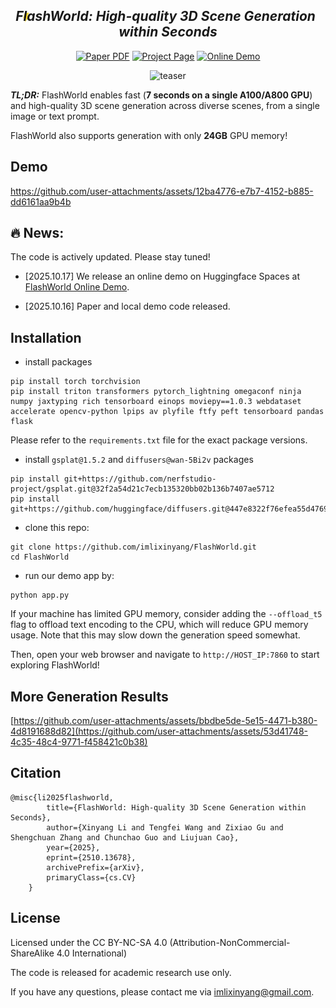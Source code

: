 
<p align="center">
  <h2 align="center">
        <img src="https://github.com/imlixinyang/FlashWorld-Project-Page/blob/main/static/images/favicon.svg" alt="FlashWorld" style="height: 1.2rem; width: auto; margin-right: -2rem; vertical-align: middle;">
        <em>FlashWorld: High-quality 3D Scene Generation within Seconds</em></h2>

  <p align="center">
        <a href="https://arxiv.org/pdf/2510.13678"><img src='https://img.shields.io/badge/arXiv-FlashWorld-red?logo=arxiv' alt='Paper PDF'></a>
        <a href='https://imlixinyang.github.io/FlashWorld-Project-Page'><img src='https://img.shields.io/badge/Project_Page-FlashWorld-green' alt='Project Page'></a>
        <a href='https://huggingface.co/spaces/imlixinyang/FlashWorld-Demo-Spark'><img src='https://img.shields.io/badge/Huggingface-Online_Demo-yellow' alt='Online Demo'></a>
        <!-- <a href='https://colab.research.google.com/drive/1LtnxgBU7k4gyymOWuonpOxjatdJ7AI8z?usp=sharing'><img src='https://img.shields.io/badge/Colab_Demo-Director3D-yellow?logo=googlecolab' alt='Project Page'></a> -->
  </p>


  <p align="center">
  <img width="3182" height="1174" alt="teaser" src="https://github.com/user-attachments/assets/e4aae261-83fd-494d-9b08-00ae265a74e4" />
  </p>


***TL;DR:*** FlashWorld enables fast (**7 seconds on a single A100/A800 GPU**) and high-quality 3D scene generation across diverse scenes, from a single image or text prompt.

FlashWorld also supports generation with only **24GB** GPU memory!

## Demo

https://github.com/user-attachments/assets/12ba4776-e7b7-4152-b885-dd6161aa9b4b

## 🔥 News:

The code is actively updated. Please stay tuned!

- [2025.10.17] We release an online demo on Huggingface Spaces at [FlashWorld Online Demo](https://huggingface.co/spaces/imlixinyang/FlashWorld-Demo-Spark).

- [2025.10.16] Paper and local demo code released.

## Installation

- install packages
```
pip install torch torchvision
pip install triton transformers pytorch_lightning omegaconf ninja numpy jaxtyping rich tensorboard einops moviepy==1.0.3 webdataset accelerate opencv-python lpips av plyfile ftfy peft tensorboard pandas flask
```

Please refer to the `requirements.txt` file for the exact package versions.

- install ```gsplat@1.5.2``` and ```diffusers@wan-5Bi2v``` packages
```
pip install git+https://github.com/nerfstudio-project/gsplat.git@32f2a54d21c7ecb135320bb02b136b7407ae5712
pip install git+https://github.com/huggingface/diffusers.git@447e8322f76efea55d4769cd67c372edbf0715b8
```

- clone this repo:
```
git clone https://github.com/imlixinyang/FlashWorld.git
cd FlashWorld
```

- run our demo app by:
```
python app.py
```

If your machine has limited GPU memory, consider adding the ```--offload_t5``` flag to offload text encoding to the CPU, which will reduce GPU memory usage. Note that this may slow down the generation speed somewhat.

Then, open your web browser and navigate to ```http://HOST_IP:7860``` to start exploring FlashWorld!

<!-- We also provide example trajectory josn files and input images in the `examples/` directory. -->
  
## More Generation Results

[https://github.com/user-attachments/assets/bbdbe5de-5e15-4471-b380-4d8191688d82](https://github.com/user-attachments/assets/53d41748-4c35-48c4-9771-f458421c0b38)

## Citation

```
@misc{li2025flashworld,
        title={FlashWorld: High-quality 3D Scene Generation within Seconds},
        author={Xinyang Li and Tengfei Wang and Zixiao Gu and Shengchuan Zhang and Chunchao Guo and Liujuan Cao},
        year={2025},
        eprint={2510.13678},
        archivePrefix={arXiv},
        primaryClass={cs.CV}
    }
```


## License

Licensed under the CC BY-NC-SA 4.0 (Attribution-NonCommercial-ShareAlike 4.0 International)

The code is released for academic research use only. 

If you have any questions, please contact me via [imlixinyang@gmail.com](mailto:imlixinyang@gmail.com). 

